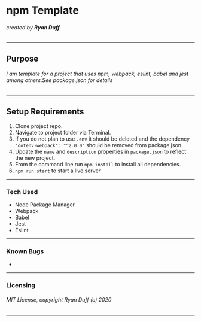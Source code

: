 # npm Template

###### created by **Ryan Duff**
---
## Purpose
###### I am template for a project that uses npm, webpack, eslint, babel and jest among others.See package.json for details

---
## Setup Requirements
 1. Clone project repo.
 2. Navigate to project folder via Terminal.
 3. If you do not plan to use `.env` it should be deleted and the dependency `"dotenv-webpack": "^2.0.0"` should be removed from package.json.
 4. Update the `name` and `description` properties in `package.json` to reflect the new project.
 5. From the command line run `npm install` to install all dependencies. 
 6. `npm run start` to start a live server
 
---
### Tech Used
- Node Package Manager
- Webpack
- Babel
- Jest
- Eslint

---
### Known Bugs
 * 
---
### Licensing
###### MIT License, copyright Ryan Duff (c) 2020
---
